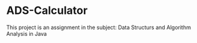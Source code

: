 # ADS-Calculator

This project is an assignment in the subject: Data Structurs and Algorithm Analysis in Java
